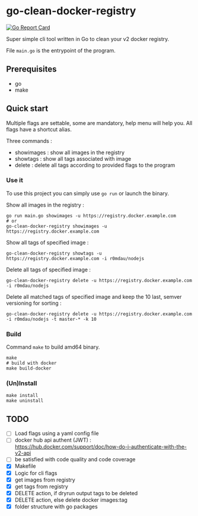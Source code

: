 go-clean-docker-registry
========================

[![Go Report Card](https://goreportcard.com/badge/github.com/r0mdau/go-clean-docker-registry)](https://goreportcard.com/report/github.com/r0mdau/go-clean-docker-registry)

Super simple cli tool written in Go to clean your v2 docker registry.

File `main.go` is the entrypoint of the program.

## Prerequisites
- go
- make

## Quick start

Multiple flags are settable, some are mandatory, help menu will help you.
All flags have a shortcut alias.

Three commands :
- showimages : show all images in the registry
- showtags : show all tags associated with image
- delete : delete all tags according to provided flags to the program

### Use it

To use this project you can simply use `go run` or launch the binary.

Show all images in the registry :

    go run main.go showimages -u https://registry.docker.example.com
    # or
    go-clean-docker-registry showimages -u https://registry.docker.example.com

Show all tags of specified image :

    go-clean-docker-registry showtags -u https://registry.docker.example.com -i r0mdau/nodejs

Delete all tags of specified image :

    go-clean-docker-registry delete -u https://registry.docker.example.com -i r0mdau/nodejs

Delete all matched tags of specified image and keep the 10 last, semver versioning for sorting :

    go-clean-docker-registry delete -u https://registry.docker.example.com -i r0mdau/nodejs -t master-* -k 10

### Build
Command `make` to build amd64 binary.
```
make
# build with docker
make build-docker
```

### (Un)Install

```
make install
make uninstall
```

## TODO
- [ ] Load flags using a yaml config file
- [ ] docker hub api authent (JWT) : https://hub.docker.com/support/doc/how-do-i-authenticate-with-the-v2-api
- [ ] be satisfied with code quality and code coverage
- [x] Makefile
- [x] Logic for cli flags
- [x] get images from registry
- [x] get tags from registry
- [x] DELETE action, if dryrun output tags to be deleted
- [x] DELETE action, else delete docker images:tag
- [x] folder structure with go packages
